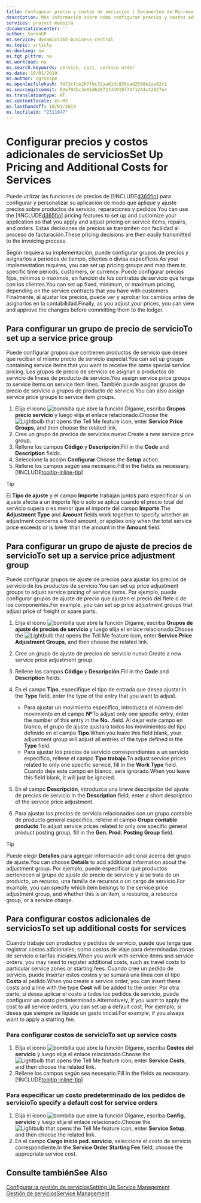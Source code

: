 ```yaml
---
title: Configurar precio y costos de servicios | Documentos de Microsoft
description: Más información sobre cómo configurar precios y costos adicionales de servicios.
services: project-madeira
documentationcenter: ''
author: SorenGP
ms.service: dynamics365-business-central
ms.topic: article
ms.devlang: na
ms.tgt_pltfrm: na
ms.workload: na
ms.search.keywords: service, cost, service order
ms.date: 10/01/2019
ms.author: sgroespe
ms.openlocfilehash: 74f2cfce207fbc32aad1dc835ead2588e2aa62c1
ms.sourcegitcommit: 02e704bc3e01d62072144919774f1244c42827e4
ms.translationtype: HT
ms.contentlocale: es-MX
ms.lasthandoff: 10/01/2019
ms.locfileid: "2311847"
---
```

# <a name="set-up-pricing-and-additional-costs-for-services"></a><span data-ttu-id="fba34-103">Configurar precios y costos adicionales de servicios</span><span class="sxs-lookup"><span data-stu-id="fba34-103">Set Up Pricing and Additional Costs for Services</span></span>
<span data-ttu-id="fba34-104">Puede utilizar las funciones de precios de [!INCLUDE[d365fin](includes/d365fin_md.md)] para configurar y personalizar su aplicación de modo que aplique y ajuste precios sobre productos de servicio, reparaciones y pedidos.</span><span class="sxs-lookup"><span data-stu-id="fba34-104">You can use the [!INCLUDE[d365fin](includes/d365fin_md.md)] pricing features to set up and customize your application so that you apply and adjust pricing on service items, repairs, and orders.</span></span> <span data-ttu-id="fba34-105">Estas decisiones de precios se transmiten con facilidad al proceso de facturación.</span><span class="sxs-lookup"><span data-stu-id="fba34-105">These pricing decisions are then easily transmitted to the invoicing process.</span></span>  
  
<span data-ttu-id="fba34-106">Según requiera su implementación, puede configurar grupos de precios y asignarlos a periodos de tiempo, clientes o divisa específicos.</span><span class="sxs-lookup"><span data-stu-id="fba34-106">As your implementation requires, you can set up pricing groups and map them to specific time periods, customers, or currency.</span></span> <span data-ttu-id="fba34-107">Puede configurar precios fijos, mínimos o máximos, en función de los contratos de servicio que tenga con los clientes.</span><span class="sxs-lookup"><span data-stu-id="fba34-107">You can set up fixed, minimum, or maximum pricing, depending on the service contracts that you have with customers.</span></span> <span data-ttu-id="fba34-108">Finalmente, al ajustar los precios, puede ver y aprobar los cambios antes de asignarlos en la contabilidad.</span><span class="sxs-lookup"><span data-stu-id="fba34-108">Finally, as you adjust your prices, you can view and approve the changes before committing them to the ledger.</span></span>  

## <a name="to-set-up-a-service-price-group"></a><span data-ttu-id="fba34-109">Para configurar un grupo de precio de servicio</span><span class="sxs-lookup"><span data-stu-id="fba34-109">To set up a service price group</span></span>
<span data-ttu-id="fba34-110">Puede configurar grupos que contienen productos de servicio que desee que reciban el mismo precio de servicio especial.</span><span class="sxs-lookup"><span data-stu-id="fba34-110">You can set up groups containing service items that you want to receive the same special service pricing.</span></span> <span data-ttu-id="fba34-111">Los grupos de precio de servicio se asignan a productos de servicio de líneas de producto de servicio.</span><span class="sxs-lookup"><span data-stu-id="fba34-111">You assign service price groups to service items on service item lines.</span></span> <span data-ttu-id="fba34-112">También puede asignar grupos de precio de servicio a grupos de producto de servicio.</span><span class="sxs-lookup"><span data-stu-id="fba34-112">You can also assign service price groups to service item groups.</span></span>  

1. <span data-ttu-id="fba34-113">Elija el icono ![bombilla que abre la función Dígame](media/ui-search/search_small.png "Dígame que desea hacer"), escriba **Grupos precio servicio** y luego elija el enlace relacionado.</span><span class="sxs-lookup"><span data-stu-id="fba34-113">Choose the ![Lightbulb that opens the Tell Me feature](media/ui-search/search_small.png "Tell me what you want to do") icon, enter **Service Price Groups**, and then choose the related link.</span></span>  
2. <span data-ttu-id="fba34-114">Cree un grupo de precios de servicios nuevo.</span><span class="sxs-lookup"><span data-stu-id="fba34-114">Create a new service price group.</span></span>  
3. <span data-ttu-id="fba34-115">Rellene los campos **Código** y **Descripción**.</span><span class="sxs-lookup"><span data-stu-id="fba34-115">Fill in the **Code** and **Description** fields.</span></span>  
4. <span data-ttu-id="fba34-116">Seleccione la acción **Configurar**.</span><span class="sxs-lookup"><span data-stu-id="fba34-116">Choose the **Setup** action.</span></span>  
2. <span data-ttu-id="fba34-117">Rellene los campos según sea necesario.</span><span class="sxs-lookup"><span data-stu-id="fba34-117">Fill in the fields as necessary.</span></span> [!INCLUDE[tooltip-inline-tip](includes/tooltip-inline-tip_md.md)]  

 > [!Tip]
 > <span data-ttu-id="fba34-118">El **Tipo de ajuste** y el campo **Importe** trabajan juntos para especificar si un ajuste afecta a un importe fijo o sólo se aplica cuando el precio total del servicio supera o es menor que el importe del campo **Importe**.</span><span class="sxs-lookup"><span data-stu-id="fba34-118">The **Adjustment Type** and **Amount** fields work together to specify whether an adjustment concerns a fixed amount, or applies only when the total service price exceeds or is lower than the amount in the **Amount** field.</span></span>  

## <a name="to-set-up-a-service-price-adjustment-group"></a><span data-ttu-id="fba34-119">Para configurar un grupo de ajuste de precios de servicio</span><span class="sxs-lookup"><span data-stu-id="fba34-119">To set up a service price adjustment group</span></span>  
<span data-ttu-id="fba34-120">Puede configurar grupos de ajuste de precios para ajustar los precios de servicio de los productos de servicio.</span><span class="sxs-lookup"><span data-stu-id="fba34-120">You can set up price adjustment groups to adjust service pricing of service items.</span></span> <span data-ttu-id="fba34-121">Por ejemplo, puede configurar grupos de ajuste de precio que ajusten el precio del flete o de los componentes.</span><span class="sxs-lookup"><span data-stu-id="fba34-121">For example, you can set up price adjustment groups that adjust price of freight or spare parts.</span></span>  
  
1. <span data-ttu-id="fba34-122">Elija el icono ![bombilla que abre la función Dígame](media/ui-search/search_small.png "Dígame que desea hacer"), escriba **Grupos de ajuste de precios de servicio** y luego elija el enlace relacionado.</span><span class="sxs-lookup"><span data-stu-id="fba34-122">Choose the ![Lightbulb that opens the Tell Me feature](media/ui-search/search_small.png "Tell me what you want to do") icon, enter **Service Price Adjustment Groups**, and then choose the related link.</span></span>  
2. <span data-ttu-id="fba34-123">Cree un grupo de ajuste de precios de servicio nuevo.</span><span class="sxs-lookup"><span data-stu-id="fba34-123">Create a new service price adjustment group.</span></span>  
3. <span data-ttu-id="fba34-124">Rellene los campos **Código** y **Descripción**.</span><span class="sxs-lookup"><span data-stu-id="fba34-124">Fill in the **Code** and **Description** fields.</span></span>  
4. <span data-ttu-id="fba34-125">En el campo **Tipo**, especifique el tipo de entrada que desea ajustar.</span><span class="sxs-lookup"><span data-stu-id="fba34-125">In the **Type** field, enter the type of the entry that you want to adjust.</span></span>  
  
    * <span data-ttu-id="fba34-126">Para ajustar un movimiento específico, introduzca el número del movimiento en el campo **Nº**</span><span class="sxs-lookup"><span data-stu-id="fba34-126">To adjust only one specific entry, enter the number of this entry in the **No.**</span></span> <span data-ttu-id="fba34-127">.</span><span class="sxs-lookup"><span data-stu-id="fba34-127">field.</span></span> <span data-ttu-id="fba34-128">Al dejar este campo en blanco, el grupo de ajuste ajustará todos los movimientos del tipo definido en el campo **Tipo**.</span><span class="sxs-lookup"><span data-stu-id="fba34-128">When you leave this field blank, your adjustment group will adjust all entries of the type defined in the **Type** field.</span></span>  
    * <span data-ttu-id="fba34-129">Para ajustar los precios de servicio correspondientes a un servicio específico, rellene el campo **Tipo trabajo**.</span><span class="sxs-lookup"><span data-stu-id="fba34-129">To adjust service prices related to only one specific service, fill in the **Work Type** field.</span></span> <span data-ttu-id="fba34-130">Cuando deje este campo en blanco, será ignorado.</span><span class="sxs-lookup"><span data-stu-id="fba34-130">When you leave this field blank, it will just be ignored.</span></span>  
  
5. <span data-ttu-id="fba34-131">En el campo **Descripción**, introduzca una breve descripción del ajuste de precios de servicio.</span><span class="sxs-lookup"><span data-stu-id="fba34-131">In the **Description** field, enter a short description of the service price adjustment.</span></span>  
6. <span data-ttu-id="fba34-132">Para ajustar los precios de servicio relacionados con un grupo contable de producto general específico, rellene el campo **Grupo contable producto**.</span><span class="sxs-lookup"><span data-stu-id="fba34-132">To adjust service prices related to only one specific general product posting group, fill in the **Gen. Prod. Posting Group** field.</span></span>

> [!Tip]
> <span data-ttu-id="fba34-133">Puede elegir **Detalles** para agregar información adicional acerca del grupo de ajuste.</span><span class="sxs-lookup"><span data-stu-id="fba34-133">You can choose **Details** to add additional information about the adjustment group.</span></span> <span data-ttu-id="fba34-134">Por ejemplo, puede especificar qué productos pertenecen al grupo de ajuste de precio de servicio y si se trata de un producto, un recurso, una familia de recursos o un cargo de servicio.</span><span class="sxs-lookup"><span data-stu-id="fba34-134">For example, you can specify which item belongs to the service price adjustment group, and whether this is an item, a resource, a resource group, or a service charge.</span></span>  

## <a name="to-set-up-additional-costs-for-services"></a><span data-ttu-id="fba34-135">Para configurar costos adicionales de servicios</span><span class="sxs-lookup"><span data-stu-id="fba34-135">To set up additional costs for services</span></span>
<span data-ttu-id="fba34-136">Cuando trabaje con productos y pedidos de servicio, puede que tenga que registrar costos adicionales, como costos de viaje para determinadas zonas de servicio o tarifas iniciales.</span><span class="sxs-lookup"><span data-stu-id="fba34-136">When you work with service items and service orders, you may need to register additional costs, such as travel costs to particular service zones or starting fees.</span></span> <span data-ttu-id="fba34-137">Cuando cree un pedido de servicio, puede insertar estos costos y se sumará una línea con el tipo **Costo** al pedido.</span><span class="sxs-lookup"><span data-stu-id="fba34-137">When you create a service order, you can insert these costs and a line with the type **Cost** will be added to the order.</span></span> <span data-ttu-id="fba34-138">Por otra parte, si desea aplicar el costo a todos los pedidos de servicio, puede configurar un costo predeterminado.</span><span class="sxs-lookup"><span data-stu-id="fba34-138">Alternatively, if you want to apply the cost to all service orders, you can set up a default cost.</span></span> <span data-ttu-id="fba34-139">Por ejemplo, si desea que siempre se liquide un gasto inicial.</span><span class="sxs-lookup"><span data-stu-id="fba34-139">For example, if you always want to apply a starting fee.</span></span>
  
### <a name="to-set-up-service-costs"></a><span data-ttu-id="fba34-140">Para configurar costos de servicio</span><span class="sxs-lookup"><span data-stu-id="fba34-140">To set up service costs</span></span>
1. <span data-ttu-id="fba34-141">Elija el icono ![bombilla que abre la función Dígame](media/ui-search/search_small.png "Dígame que desea hacer"), escriba **Costos del servicio** y luego elija el enlace relacionado.</span><span class="sxs-lookup"><span data-stu-id="fba34-141">Choose the ![Lightbulb that opens the Tell Me feature](media/ui-search/search_small.png "Tell me what you want to do") icon, enter **Service Costs**, and then choose the related link.</span></span> 
2. <span data-ttu-id="fba34-142">Rellene los campos según sea necesario.</span><span class="sxs-lookup"><span data-stu-id="fba34-142">Fill in the fields as necessary.</span></span> [!INCLUDE[tooltip-inline-tip](includes/tooltip-inline-tip_md.md)]  

### <a name="to-specify-a-default-cost-for-service-orders"></a><span data-ttu-id="fba34-143">Para especificar un costo predeterminado de los pedidos de servicio</span><span class="sxs-lookup"><span data-stu-id="fba34-143">To specify a default cost for service orders</span></span>
1. <span data-ttu-id="fba34-144">Elija el icono ![bombilla que abre la función Dígame](media/ui-search/search_small.png "Dígame que desea hacer"), escriba **Config. servicio** y luego elija el enlace relacionado.</span><span class="sxs-lookup"><span data-stu-id="fba34-144">Choose the ![Lightbulb that opens the Tell Me feature](media/ui-search/search_small.png "Tell me what you want to do") icon, enter **Service Setup**, and then choose the related link.</span></span> 
2. <span data-ttu-id="fba34-145">En el campo **Cargo inicio ped. servicio**, seleccione el costo de servicio correspondiente.</span><span class="sxs-lookup"><span data-stu-id="fba34-145">In the **Service Order Starting Fee** field, choose the appropriate service cost.</span></span>

## <a name="see-also"></a><span data-ttu-id="fba34-146">Consulte también</span><span class="sxs-lookup"><span data-stu-id="fba34-146">See Also</span></span>
[<span data-ttu-id="fba34-147">Configurar la gestión de servicios</span><span class="sxs-lookup"><span data-stu-id="fba34-147">Setting Up Service Management</span></span>](service-setup-service.md)  
[<span data-ttu-id="fba34-148">Gestión de servicios</span><span class="sxs-lookup"><span data-stu-id="fba34-148">Service Management</span></span>](service-service.md)  
